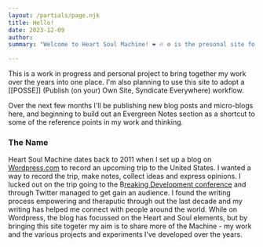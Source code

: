 ```yaml
---
layout: /partials/page.njk
title: Hello!
date: 2023-12-09 
author: 
summary: "Welcome to Heart Soul Machine! ❤️ 🔥 ⚙️ is the presonal site for me, Tim Klapdor. It's an attempt to create a Domain Of Ones Own, to house and collect my digital self. "

---
```


This is a work in progress and personal project to bring together my work over the years into one place. I'm also planning to use this site to adopt a [[POSSE]] (Publish (on your) Own Site, Syndicate Everywhere) workflow.

Over the next few months I'll be publishing new blog posts and micro-blogs here, and beginning to build out an Evergreen Notes section as a shortcut to some of the reference points in my work and thinking. 

### The Name

Heart Soul Machine dates back to 2011 when I set up a blog on [Wordpress.com](https://timklapdor.wordpress.com/) to record an upcoming trip to the United States. I wanted a way to record the trip, make notes, collect ideas and express opinions. I lucked out on the trip going to the B[reaking Development conference](https://timklapdor.wordpress.com/2011/04/13/breaking-development-wrap-up/) and through Twitter managed to get gain an audience. I found the writing process empowering and theraputic through out the last decade and my writing has helped me connect with people around the world. While on Wordpress, the blog has focussed on the Heart and Soul elements, but by bringing this site togeter my aim is to share more of the Machine - my work and the various projects and experiments I've developed over the years. 